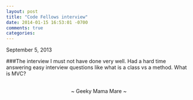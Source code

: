 ```yaml
---
layout: post
title: "Code Fellows interview"
date: 2014-01-15 16:53:01 -0700
comments: true
categories:
---
```

September 5, 2013

###The interview
I must not have done very well.  Had a hard time answering easy interview questions like what is a class vs a method.  What is MVC?

<br>
<center>~ Geeky Mama Mare ~</center>

